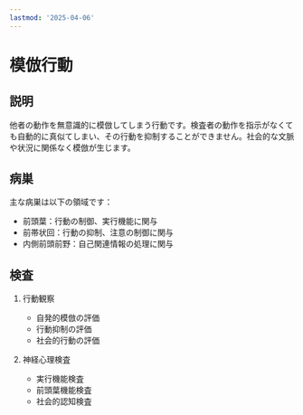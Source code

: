 ```yaml
---
lastmod: '2025-04-06'
---
```


# 模倣行動

## 説明
他者の動作を無意識的に模倣してしまう行動です。検査者の動作を指示がなくても自動的に真似てしまい、その行動を抑制することができません。社会的な文脈や状況に関係なく模倣が生じます。

## 病巣
主な病巣は以下の領域です：
- 前頭葉：行動の制御、実行機能に関与
- 前帯状回：行動の抑制、注意の制御に関与
- 内側前頭前野：自己関連情報の処理に関与

## 検査
1. 行動観察
   - 自発的模倣の評価
   - 行動抑制の評価
   - 社会的行動の評価

2. 神経心理検査
   - 実行機能検査
   - 前頭葉機能検査
   - 社会的認知検査 
